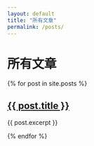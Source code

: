 ```yaml
---
layout: default
title: "所有文章"
permalink: /posts/
---
```


# 所有文章

{% for post in site.posts %}
  <h2><a href="{{ post.url }}">{{ post.title }}</a></h2>
  <p>{{ post.excerpt }}</p>
{% endfor %}
